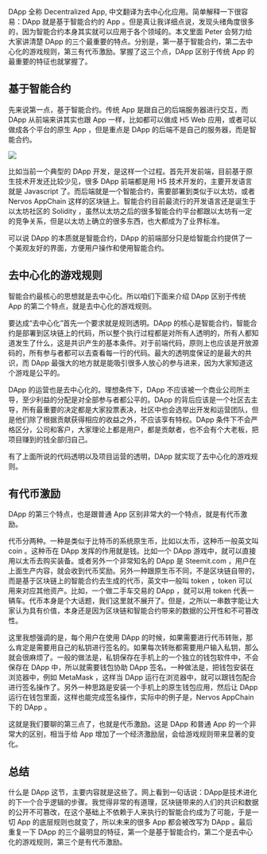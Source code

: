 DApp 全称 Decentralized App, 中文翻译为去中心化应用。简单解释一下很容易：DApp 就是基于智能合约的 App 。但是真让我详细点说，发现头绪角度很多的，因为智能合约本身其实就可以应用于各个领域的。本文里面 Peter 会努力给大家讲清楚 DApp 的三个最重要的特点。分别是，第一基于智能合约，第二去中心化的游戏规则，第三有代币激励。掌握了这三个点，DApp 区别于传统 App 的最重要的特征也就掌握了。

## 基于智能合约

先来说第一点，基于智能合约。传统 App 是跟自己的后端服务器进行交互，而 DApp 从前端来讲其实也跟 App 一样，比如都可以做成 H5 Web 应用，或者可以做成各个平台的原生 App ，但是重点是 DApp 的后端不是自己的服务器，而是智能合约。

![](https://img.haoqicat.com/2018090503.jpg)

比如当前一个典型的 DApp 开发，是这样一个过程。首先开发前端，目前基于原生技术开发还比较少见，很多 DApp 前端都是用 H5 技术开发的，主要开发语言就是 Javascript 了。而后端就是一个智能合约，需要部署到类似于以太坊，或者 Nervos AppChain 这样的区块链上。智能合约目前最流行的开发语言还是诞生于以太坊社区的 Solidity ，虽然以太坊之后的很多智能合约平台都跟以太坊有一定的竞争关系，但是以太坊上确立的很多东西，也大都成为了业界标准。

可以说 DApp 的本质就是智能合约，DApp 的前端部分只是给智能合约提供了一个美观友好的界面，方便用户操作和使用智能合约。

## 去中心化的游戏规则

智能合约最核心的思想就是去中心化。所以咱们下面来介绍 DApp 区别于传统 App 的第二个特点，就是去中心化的游戏规则。

要达成“去中心化”首先一个要求就是规则透明。DApp 的核心是智能合约，智能合约是部署到区块链上的代码，所以整个执行过程都是对所有人透明的，所有人都知道发生了什么，这是共识产生的基本条件。对于前端代码，原则上也应该是开放源码的，所有参与者都可以去查看每一行的代码。最大的透明度保证的是最大的共识，而 DApp 最强大的地方就是能吸引很多人放心的参与进来，因为大家知道这个游戏是公平的。

DApp 的运营也是去中心化的。理想条件下，DApp 不应该被一个商业公司所主导，至少利益的分配是对全部参与者都公平的。DApp 的背后应该是一个社区去主导，所有最重要的决定都是大家投票表决，社区中也会选举出开发和运营团队，但是他们除了根据贡献获得相应的收益之外，不应该享有特权。DApp 条件下不会严格区分，公司和客户，大家理论上都是用户，都是贡献者，也不会有个大老板，把项目赚到的钱全部归自己。

有了上面所说的代码透明以及项目运营的透明，DApp 就实现了去中心化的游戏规则。

## 有代币激励

DApp 的第三个特点，也是跟普通 App 区别非常大的一个特点，就是有代币激励。

代币分两种。一种是类似于比特币的系统原生币，比如以太币，这种币一般英文叫 coin 。这种币在 DApp 发挥的作用就是钱。比如一个 DApp 游戏中，就可以直接用以太币去购买装备。或者另外一个非常知名的 DApp 是 Steemit.com ，用户在上面生产内容，就会收到代币奖励。另外一种跟原生币不同，不是区块链自带的，而是基于区块链上的智能合约去生成的代币，英文中一般叫 token ，token 可以用来对应其他资产。比如，一个做二手车交易的 DApp ，就可以用 token 代表一辆车。代币本身是个大话题，我们这里就不展开了。但是，之所以一串数字能让大家认为具有价值，本身还是因为区块链和智能合约带来的数据的公开性和不可篡改性。

这里我想强调的是，每个用户在使用 DApp 的时候，如果需要进行代币转账，那么肯定是需要用自己的私钥进行签名的。如果每次转账都需要用户输入私钥，那么就会很麻烦了。一般的做法是，私钥保存在手机上的一个独立的钱包软件中，不会保存在 DApp 中，所以就需要钱包协助 DApp 签名。一种做法是，把钱包安装在浏览器中，例如 MetaMask ，这样当 DApp 运行在浏览器中，就可以跟钱包配合进行签名操作了。另外一种思路是安装一个手机上的原生钱包应用，然后让 DApp 运行在钱包里面，这样也能完成签名操作，实际中的例子是，Nervos AppChain 下的 DApp 。

这就是我们要聊的第三点了，也就是代币激励。这是 DApp 和普通 App 的一个非常大的区别，相当于给 App 增加了一个经济激励层，会给游戏规则带来显著的变化。

## 总结

什么是 DApp 这节，主要内容就是这些了。网上看到一句话说：DApp是技术进化的下一个合乎逻辑的步骤。我觉得非常的有道理，区块链带来的人们的共识和数据的公开不可篡改，在这个基础上不依赖于人来执行的智能合约成为了可能，于是一切 App 的底层规则也就变了，所以未来的很多 App 都会被改写为 DApp 。最后重复一下 DApp 的三个最明显的特征，第一个是基于智能合约，第二个是去中心化的游戏规则，第三个是有代币激励。
